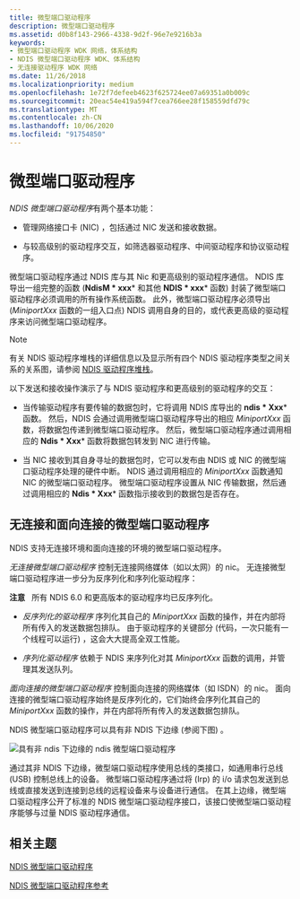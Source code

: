 ```yaml
---
title: 微型端口驱动程序
description: 微型端口驱动程序
ms.assetid: d0b8f143-2966-4338-9d2f-96e7e9216b3a
keywords:
- 微型端口驱动程序 WDK 网络，体系结构
- NDIS 微型端口驱动程序 WDK、体系结构
- 无连接驱动程序 WDK 网络
ms.date: 11/26/2018
ms.localizationpriority: medium
ms.openlocfilehash: 1e72f7defeeb4623f625724ee07a69351a0b009c
ms.sourcegitcommit: 20eac54e419a594f7cea766ee28f158559dfd79c
ms.translationtype: MT
ms.contentlocale: zh-CN
ms.lasthandoff: 10/06/2020
ms.locfileid: "91754850"
---
```

# <a name="miniport-drivers"></a>微型端口驱动程序

*NDIS 微型端口驱动程序*有两个基本功能：

-   管理网络接口卡 (NIC) ，包括通过 NIC 发送和接收数据。

-   与较高级别的驱动程序交互，如筛选器驱动程序、中间驱动程序和协议驱动程序。

微型端口驱动程序通过 NDIS 库与其 Nic 和更高级别的驱动程序通信。 NDIS 库导出一组完整的函数 (**NdisM * xxx*** 和其他 **NDIS * xxx*** 函数) 封装了微型端口驱动程序必须调用的所有操作系统函数。 此外，微型端口驱动程序必须导出 (*MiniportXxx* 函数的一组入口点) NDIS 调用自身的目的，或代表更高级的驱动程序来访问微型端口驱动程序。

> [!NOTE]
> 有关 NDIS 驱动程序堆栈的详细信息以及显示所有四个 NDIS 驱动程序类型之间关系的关系图，请参阅 [NDIS 驱动程序堆栈](ndis-driver-stack.md)。

以下发送和接收操作演示了与 NDIS 驱动程序和更高级别的驱动程序的交互：

- 当传输驱动程序有要传输的数据包时，它将调用 NDIS 库导出的 **ndis * Xxx*** 函数。 然后，NDIS 会通过调用微型端口驱动程序导出的相应 *MiniportXxx* 函数，将数据包传递到微型端口驱动程序。 然后，微型端口驱动程序通过调用相应的 **Ndis * Xxx*** 函数将数据包转发到 NIC 进行传输。

- 当 NIC 接收到其自身寻址的数据包时，它可以发布由 NDIS 或 NIC 的微型端口驱动程序处理的硬件中断。 NDIS 通过调用相应的 *MiniportXxx* 函数通知 NIC 的微型端口驱动程序。 微型端口驱动程序设置从 NIC 传输数据，然后通过调用相应的 **Ndis * Xxx*** 函数指示接收到的数据包是否存在。

## <a name="connectionless-and-connection-oriented-miniport-drivers"></a>无连接和面向连接的微型端口驱动程序

NDIS 支持无连接环境和面向连接的环境的微型端口驱动程序。

*无连接微型端口驱动程序* 控制无连接网络媒体（如以太网）的 nic。 无连接微型端口驱动程序进一步分为反序列化和序列化驱动程序：

**注意**   所有 NDIS 6.0 和更高版本的驱动程序均已反序列化。 

-   *反序列化的驱动程序* 序列化其自己的 *MiniportXxx* 函数的操作，并在内部将所有传入的发送数据包排队。 由于驱动程序的关键部分 (代码，一次只能有一个线程可以运行) ，这会大大提高全双工性能。

-   *序列化驱动程序* 依赖于 NDIS 来序列化对其 *MiniportXxx* 函数的调用，并管理其发送队列。

*面向连接的微型端口驱动程序* 控制面向连接的网络媒体（如 ISDN）的 nic。 面向连接的微型端口驱动程序始终是反序列化的，它们始终会序列化其自己的 *MiniportXxx* 函数的操作，并在内部将所有传入的发送数据包排队。

NDIS 微型端口驱动程序可以具有非 NDIS 下边缘 (参阅下图) 。

![具有非 ndis 下边缘的 ndis 微型端口驱动程序](images/nonndslo.png)

通过其非 NDIS 下边缘，微型端口驱动程序使用总线的类接口，如通用串行总线 (USB) 控制总线上的设备。 微型端口驱动程序通过将 (Irp) 的 i/o 请求包发送到总线或直接发送到连接到总线的远程设备来与设备进行通信。 在其上边缘，微型端口驱动程序公开了标准的 NDIS 微型端口驱动程序接口，该接口使微型端口驱动程序能够与过量 NDIS 驱动程序通信。

## <a name="related-topics"></a>相关主题

[NDIS 微型端口驱动程序](roadmap-for-developing-ndis-miniport-drivers.md)

[NDIS 微型端口驱动程序参考](/windows-hardware/drivers/ddi/_netvista/)